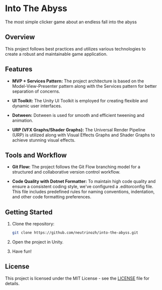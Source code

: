 # Into The Abyss

The most simple clicker game about an endless fall into the abyss

## Overview

This project follows best practices and utilizes various technologies to create a robust and maintainable game application. 

## Features

- **MVP + Services Pattern:** The project architecture is based on the Model-View-Presenter pattern along with the Services pattern for better separation of concerns.

- **UI Toolkit:** The Unity UI Toolkit is employed for creating flexible and dynamic user interfaces.

- **Dotween:** Dotween is used for smooth and efficient tweening and animation.

- **URP (VFX Graphs/Shader Graphs):** The Universal Render Pipeline (URP) is utilized along with Visual Effects Graphs and Shader Graphs to achieve stunning visual effects.

## Tools and Workflow

- **Git Flow:** The project follows the Git Flow branching model for a structured and collaborative version control workflow.

- **Code Quality with Dotnet Formatter:** To maintain high code quality and ensure a consistent coding style, we've configured a .editorconfig file. This file includes predefined rules for naming conventions, indentation, and other code formatting preferences. 

## Getting Started

1. Clone the repository:

   ```bash
   git clone https://github.com/neutrinozh/into-the-abyss.git
   ```
2. Open the project in Unity.
3. Have fun!

## License

This project is licensed under the MIT License - see the [LICENSE](../LICENSE) file for details.
